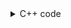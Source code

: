 <details><summary>C++ code</summary>

Runtime `20 ms` Beats `97.45%`.<br>
Memory `27.3 MB` Beats `86.24%`.

![](../../../../assets/989.png)

</details>
